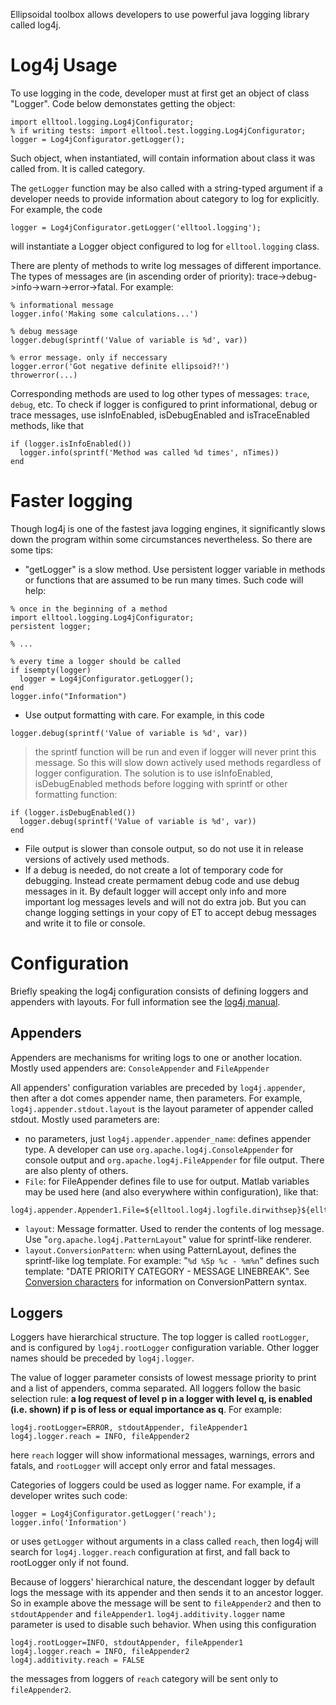 Ellipsoidal toolbox allows developers to use powerful java logging library called log4j.


# Log4j Usage #
To use logging in the code, developer must at first get an object of class "Logger". Code below demonstates getting the object:
```
import elltool.logging.Log4jConfigurator;
% if writing tests: import elltool.test.logging.Log4jConfigurator;
logger = Log4jConfigurator.getLogger();
```
Such object, when instantiated, will contain information about class it was called from. It is called category.

The `getLogger` function may be also called with a string-typed argument if a developer needs to provide information about category to log for explicitly. For example, the code
```
logger = Log4jConfigurator.getLogger('elltool.logging');
```
will instantiate a Logger object configured to log for `elltool.logging` class.

There are plenty of methods to write log messages of different importance. The types of messages are (in ascending order of priority): trace->debug->info->warn->error->fatal. For example:
```
% informational message
logger.info('Making some calculations...')

% debug message
logger.debug(sprintf('Value of variable is %d', var))

% error message. only if neccessary
logger.error('Got negative definite ellipsoid?!')
throwerror(...)
```
Corresponding methods are used to log other types of messages: `trace`, `debug`, etc. To check if logger is configured to print informational, debug or trace messages, use isInfoEnabled, isDebugEnabled and isTraceEnabled methods, like that
```
if (logger.isInfoEnabled())
  logger.info(sprintf('Method was called %d times', nTimes))
end
```

# Faster logging #
Though log4j is one of the fastest java logging engines, it significantly slows down the program within some circumstances nevertheless. So there are some tips:
  * "getLogger" is a slow method. Use persistent logger variable in methods or functions that are assumed to be run many times. Such code will help:
```
% once in the beginning of a method
import elltool.logging.Log4jConfigurator;
persistent logger;

% ...

% every time a logger should be called
if isempty(logger)
  logger = Log4jConfigurator.getLogger();
end
logger.info("Information")
```
  * Use output formatting with care. For example, in this code
```
logger.debug(sprintf('Value of variable is %d', var))
```
> the sprintf function will be run and even if logger will never print this message. So this will slow down actively used methods regardless of logger configuration. The solution is to use isInfoEnabled, isDebugEnabled methods before logging with sprintf or other formatting function:
```
if (logger.isDebugEnabled())
  logger.debug(sprintf('Value of variable is %d', var))
end
```
  * File output is slower than console output, so do not use it in release versions of actively used methods.
  * If a debug is needed, do not create a lot of temporary code for debugging. Instead create permament debug code and use debug messages in it. By default logger will accept only info and more important log messages levels and will not do extra job. But you can change logging settings in your copy of ET to accept debug messages and write it to file or console.

# Configuration #
Briefly speaking the log4j configuration consists of defining loggers and appenders with layouts. For full information see the [log4j manual](http://logging.apache.org/log4j/1.2/manual.html).

## Appenders ##
Appenders are mechanisms for writing logs to one or another location. Mostly used appenders are: `ConsoleAppender` and `FileAppender`

All appenders' configuration variables are preceded by `log4j.appender`, then after a dot comes appender name, then parameters. For example, `log4j.appender.stdout.layout` is the layout parameter of appender called stdout. Mostly used parameters are:
  * no parameters, just `log4j.appender.appender_name`: defines appender type. A developer can use `org.apache.log4j.ConsoleAppender` for console output and `org.apache.log4j.FileAppender` for file output. There are also plenty of others.
  * `File`: for FileAppender defines file to use for output. Matlab variables may be used here (and also everywhere within configuration), like that:
```
log4j.appender.Appender1.File=${elltool.log4j.logfile.dirwithsep}${elltool.log4j.logfile.main.name}
```
  * `layout`: Message formatter. Used to render the contents of log message. Use "`org.apache.log4j.PatternLayout`" value for sprintf-like renderer.
  * `layout.ConversionPattern`: when using PatternLayout, defines the sprintf-like log template. For example: "`%d %5p %c - %m%n`" defines such template: "DATE PRIORITY CATEGORY - MESSAGE LINEBREAK". See [Conversion characters](http://logging.apache.org/log4j/1.2/apidocs/org/apache/log4j/PatternLayout.html) for information on ConversionPattern syntax.

## Loggers ##

Loggers have hierarchical structure. The top logger is called `rootLogger`, and is configured by `log4j.rootLogger` configuration variable. Other logger names should be preceded by `log4j.logger`.

The value of logger parameter consists of lowest message priority to print and a list of appenders, comma separated. All loggers follow the basic selection rule: **a log request of level p in a logger with level q, is enabled (i.e. shown) if p is of less or equal importance as q**. For example:
```
log4j.rootLogger=ERROR, stdoutAppender, fileAppender1
log4j.logger.reach = INFO, fileAppender2
```
here `reach` logger will show informational messages, warnings, errors and fatals, and `rootLogger` will accept only error and fatal messages.


Categories of loggers could be used as logger name. For example, if a developer writes such code:
```
logger = Log4jConfigurator.getLogger('reach');
logger.info('Information')
```
or uses `getLogger` without arguments in a class called `reach`, then log4j will search for `log4j.logger.reach` configuration at first, and fall back to rootLogger only if not found.

Because of loggers' hierarchical nature, the descendant logger by default logs the message with its appender and then sends it to an ancestor logger. So in example above the message will be sent to `fileAppender2` and then to `stdoutAppender` and `fileAppender1`.
`log4j.additivity.logger` name parameter is used to disable such behavior. When using this configuration
```
log4j.rootLogger=INFO, stdoutAppender, fileAppender1
log4j.logger.reach = INFO, fileAppender2
log4j.additivity.reach = FALSE
```
the messages from loggers of `reach` category will be sent only to `fileAppender2`.